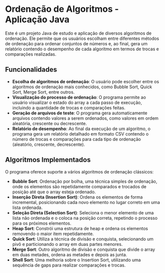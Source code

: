 # Ordenação de Algoritmos - Aplicação Java

Este é um projeto Java de estudo e aplicação de diversos algoritmos de ordenação. Ele permite que os usuários escolham entre diferentes métodos de ordenação para ordenar conjuntos de números e, ao final, gera um relatório contendo o desempenho de cada algoritmo em termos de trocas e comparações realizadas.

## Funcionalidades

- **Escolha de algoritmos de ordenação**: O usuário pode escolher entre os algoritmos de ordenação mais conhecidos, como Bubble Sort, Quick Sort, Merge Sort, entre outros.
- **Visualização do processo de ordenação**: O programa permite ao usuário visualizar o estado do array a cada passo de execução, incluindo a quantidade de trocas e comparações feitas.
- **Geração de arquivos de teste**: O programa gera automaticamente arquivos contendo valores a serem ordenados, como valores em ordem aleatória, crescente ou decrescente.
- **Relatório de desempenho**: Ao final da execução de um algoritmo, o programa gera um relatório detalhado em formato CSV contendo o número de trocas e comparações para cada tipo de ordenação (aleatório, crescente, decrescente).
  
## Algoritmos Implementados

O programa oferece suporte a vários algoritmos de ordenação clássicos:

- **Bubble Sort**: Ordenação por bolha, uma técnica simples de ordenação, onde os elementos são repetidamente comparados e trocados de posição até que o array esteja ordenado.
- **Inserção Direta (Insertion Sort)**: Ordena os elementos de forma incremental, posicionando cada novo elemento no lugar correto em uma lista ordenada.
- **Seleção Direta (Selection Sort)**: Seleciona o menor elemento de uma lista não ordenada e o coloca na posição correta, repetindo o processo para os próximos elementos.
- **Heap Sort**: Constrói uma estrutura de heap e ordena os elementos removendo o maior item repetidamente.
- **Quick Sort**: Utiliza a técnica de divisão e conquista, selecionando um pivô e particionando o array em duas partes menores.
- **Merge Sort**: Outro algoritmo de divisão e conquista que divide o array em duas metades, ordena as metades e depois as junta.
- **Shell Sort**: Uma melhoria sobre o Insertion Sort, utilizando uma sequência de gaps para realizar comparações e trocas.
